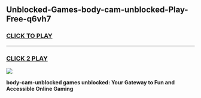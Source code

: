 
## Unblocked-Games-body-cam-unblocked-Play-Free-q6vh7
<h3>
<a href="https://premium76.site?title=body-cam-unblocked&ref=18A1">CLICK TO PLAY</a></h3>
<hr>

<h3>
<a href="https://premium76.site?title=body-cam-unblocked&ref=18A1">CLICK 2 PLAY</a>
  
</h3>

<a href="https://premium76.site?title=body-cam-unblocked&ref=18A1"><img src="https://clearcache.store/games.png"></a>


**body-cam-unblocked games unblocked: Your Gateway to Fun and Accessible Online Gaming**

